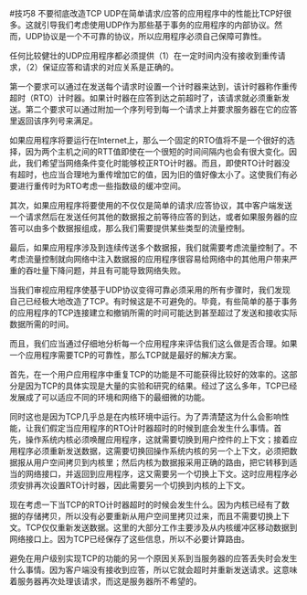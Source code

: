 #技巧8 不要彻底改造TCP
UDP在简单请求/应答的应用程序中的性能比TCP好很多。这就引导我们考虑使用UDP作为那些基于事务的应用程序的内部协议。然而，UDP协议是一个不可靠的协议，所以应用程序必须自己保障可靠性。

任何比较健壮的UDP应用程序都必须提供（1）在一定时间内没有接收到重传请求，（2）保证应答和请求的对应关系是正确的。

第一个要求可以通过在发送每个请求时设置一个计时器来达到，该计时器称作重传超时（RTO）计时器。如果计时器在应答到达之前超时了，该请求就必须重新发送。第二个要求可以通过附加一个序列号到每一个请求上并要求服务器在它的应答里返回该序列号来满足。

如果应用程序将要运行在Internet上，那么一个固定的RTO值将不是一个很好的选择，因为两个主机之间的RTT值即使在一个很短的时间间隔内也会有很大变化。因此，我们希望当网络条件变化时能够校正RTO计时器。而且，即使RTO计时器没有超时，也应当合理地为重传增加它的值，因为旧的值好像太小了。这使我们有必要进行重传时为RTO考虑一些指数级的缓冲空间。

其次，如果应用程序将要使用的不仅仅是简单的请求/应答协议，其中客户端发送一个请求然后在发送任何其他的数据报之前等待应答的到达，或者如果服务器的应答可以由多个数据报组成，那么我们需要提供某些类型的流量控制。

最后，如果应用程序涉及到连续传送多个数据报，我们就需要考虑流量控制了。不考虑流量控制就向网络中注入数据报的应用程序很容易给网络中的其他用户带来严重的吞吐量下降问题，并且有可能导致网络失败。

当我们审视应用程序使基于UDP协议变得可靠必须采用的所有步骤时，我们发现自己已经极大地改造了TCP。有时候这是不可避免的。毕竟，有些简单的基于事务的应用程序的TCP连接建立和撤销所需的时间可能达到甚至超过了发送和接收实际数据所需的时间。

而且，我们应当通过仔细地分析每一个应用程序来评估我们这么做是否合理。如果一个应用程序需要TCP的可靠性，那么TCP就是最好的解决方案。

首先，在一个用户应用程序中重复TCP的功能是不可能获得比较好的效率的。这部分是因为TCP的具体实现是大量的实验和研究的结果。经过了这么多年，TCP已经发展成了可以适应不同的环境和网络下的最细微的功能。

同时这也是因为TCP几乎总是在内核环境中运行。为了弄清楚这为什么会影响性能，让我们假定当应用程序的RTO计时器超时的时候到底会发生什么事情。首先，操作系统内核必须唤醒应用程序，这就需要切换到用户控件的上下文；接着应用程序必须重新发送数据，这需要切换回操作系统内核的另一个上下文，必须把数据报从用户空间拷贝到内核里；然后内核为数据报采用正确的路由，把它转移到适当的网络接口，并返回到应用程序，这又需要另一个切换上下文。这时应用程序必须安排再次设置RTO计时器，因此需要另一个切换到内核的上下文。

现在考虑一下当TCP的RTO计时器超时的时候会发生什么。因为内核已经有了数据的存储拷贝，所以没有必要重新从用户空间里拷贝过来，而且不需要切换上下文。TCP仅仅重新发送数据。这里的大部分工作主要涉及从内核缓冲区移动数据到网络接口上。因为TCP已经保存了这些信息，所以不必要计算路由。

避免在用户级别实现TCP的功能的另一个原因关系到当服务器的应答丢失时会发生什么事情。因为客户端没有接收到应答，所以它就会超时并重新发送请求。这意味着服务器再次处理该请求，而这是服务器所不希望的。